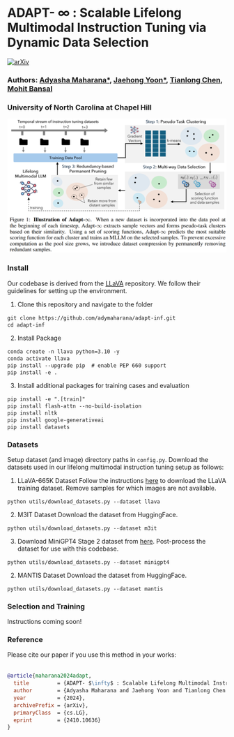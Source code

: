 # ADAPT- $\infty$ : Scalable Lifelong Multimodal Instruction Tuning via Dynamic Data Selection
[![arXiv](https://img.shields.io/badge/arXiv-2410.10636-b31b1b.svg)](https://arxiv.org/abs/2410.10636)


### Authors: [Adyasha Maharana*](https://adymaharana.github.io/), [Jaehong Yoon*](https://jaehong31.github.io/), [Tianlong Chen](https://tianlong-chen.github.io/), [Mohit Bansal](https://www.cs.unc.edu/~mbansal/)
### University of North Carolina at Chapel Hill

<div align=center> 
<img src="adapt_inf.png" alt="teaser image" width="800"/>
</div>

### Install

Our codebase is derived from the [LLaVA](https://github.com/haotian-liu/LLaVA) repository. We follow their guidelines for setting up the environment.

1. Clone this repository and navigate to the folder
```
git clone https://github.com/adymaharana/adapt-inf.git
cd adapt-inf
```

2. Install Package
```
conda create -n llava python=3.10 -y
conda activate llava
pip install --upgrade pip  # enable PEP 660 support
pip install -e .
```

3. Install additional packages for training cases and evaluation
```
pip install -e ".[train]"
pip install flash-attn --no-build-isolation
pip install nltk
pip install google-generativeai
pip install datasets
```

### Datasets
Setup dataset (and image) directory paths in `config.py`.
Download the datasets used in our lifelong multimodal instruction tuning setup as follows:

1. LLaVA-665K Dataset
Follow the instructions [here](https://github.com/haotian-liu/LLaVA?tab=readme-ov-file#visual-instruction-tuning) to download the LLaVA training dataset. Remove samples for which images are not available.
```
python utils/download_datasets.py --dataset llava
```

2. M3IT Dataset
Download the dataset from HuggingFace.
```
python utils/download_datasets.py --dataset m3it
```

3. Download MiniGPT4 Stage 2 dataset from [here](https://github.com/Vision-CAIR/MiniGPT-4/blob/d94738a7626ec43eba6c2cddf3cd2043f1a9689a/dataset/README_2_STAGE.md?plain=1#L7).
Post-process the dataset for use with this codebase.
```
python utils/download_datasets.py --dataset minigpt4
```

2. MANTIS Dataset
Download the dataset from HuggingFace.
```
python utils/download_datasets.py --dataset mantis
```

### Selection and Training
Instructions coming soon! 


### Reference
Please cite our paper if you use this method in your works:
```bibtex

@article{maharana2024adapt,
  title         = {ADAPT- $\infty$ : Scalable Lifelong Multimodal Instruction Tuning via Dynamic Data Selection},
  author        = {Adyasha Maharana and Jaehong Yoon and Tianlong Chen and Mohit Bansal},
  year          = {2024},
  archivePrefix = {arXiv},
  primaryClass  = {cs.LG},
  eprint        = {2410.10636}
}
```